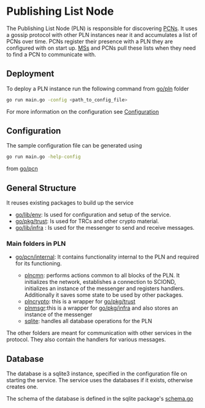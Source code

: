 # Publishing List Node

The Publishing List Node (PLN) is responsible for discovering
[PCNs](./PublishingConsensusNode.md). It uses a gossip protocol
with other PLN instances near it and accumulates a list of PCNs
over time. PCNs register their presence with a PLN they are
configured with on start up. [MSs](./MappingService.md) and
PCNs pull these lists when they need to find a PCN to communicate with.

## Deployment

To deploy a PLN instance run the following command from
[go/pln](../../../go/pln) folder

```sh
go run main.go -config <path_to_config_file>
```

For more information on the configuration see
[Configuration](#Configuration)

## Configuration

The sample configuration file can be generated using

```sh
go run main.go -help-config
```

from [go/pcn](../../../go/pcn)

## General Structure

It reuses existing packages to build up the service

- [go/lib/env](../../../go/lib/env): Is used for configuration and
    setup of the service.
- [go/pkg/trust](../../../go/pkg/trust): Is used for TRCs and other
    crypto material.
- [go/lib/infra](../../../go/pkg/trust) : Is used for the messenger
    to send and receive messages.

### Main folders in PLN

- [go/pcn/internal](../../../go/pln/internal): It contains functionality
    internal to the PLN and required for its functioning.

    - [plncmn](../../../go/pln/internal/plncmn): performs actions common
    to all blocks of the PLN. It initializes the network, establishes a
    connection to SCIOND, initializes an instance of the messenger and
    registers handlers. Additionally it saves some state to be used by
    other packages.
    - [plncrypto](../../../go/pln/internal/plncrypto): this is a  wrapper
    for [go/pkg/trust](../../../go/pkg/trust)
    - [plnmsgr](../../../go/pln/internal/plnmsgr):this is a wrapper
    for [go/pkg/infra](../../../go/pkg/infra) and also stores an
    instance of the messenger
    - [sqlite](../../../go/pln/internal/sqlite): handles all database
    operations for the PLN

The other folders are meant for communication with other services in
the protocol. They also contain the handlers for various messages.

## Database

The database is a sqlite3 instance, specified in the configuration
file on starting the service. The service uses the databases if it
exists, otherwise creates one.

The schema of the database is defined in the sqlite package's
[schema.go](../../../go/pln/internal/sqlite/schema.go)





